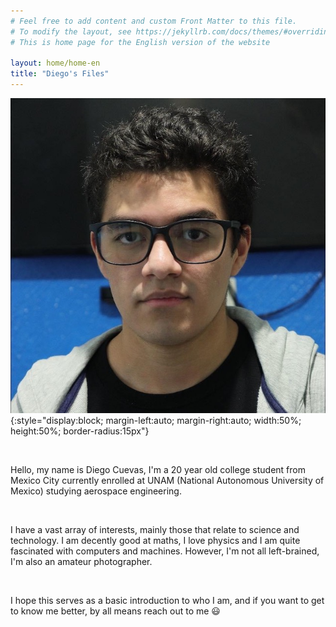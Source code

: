 ```yaml
---
# Feel free to add content and custom Front Matter to this file.
# To modify the layout, see https://jekyllrb.com/docs/themes/#overriding-theme-defaults
# This is home page for the English version of the website

layout: home/home-en
title: "Diego's Files"
---
```


![My best picture](/assets/img/me.JPG){:style="display:block; margin-left:auto; margin-right:auto; width:50%; height:50%; border-radius:15px"}

<br>

Hello, my name is Diego Cuevas, I'm a 20 year old college student from Mexico City currently enrolled at UNAM (National Autonomous University of Mexico) studying aerospace engineering.

<br>

I have a vast array of interests, mainly those that relate to science and technology. I am decently good at maths, I love physics and I am quite fascinated with computers and machines. However, I'm not all left-brained, I'm also an amateur photographer.

<br>

I hope this serves as a basic introduction to who I am, and if you want to get to know me better, by all means reach out to me 😃
